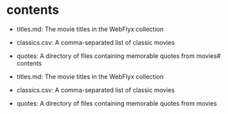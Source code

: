 # contents

- titles.md: The movie titles in the WebFlyx collection
- classics.csv: A comma-separated list of classic movies
- quotes: A directory of files containing memorable quotes from movies# contents

- titles.md: The movie titles in the WebFlyx collection
- classics.csv: A comma-separated list of classic movies
- quotes: A directory of files containing memorable quotes from movies
